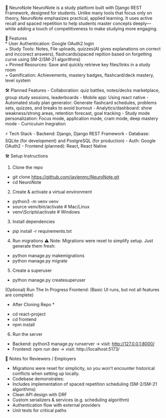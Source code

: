 🧠 NeuroNote
NeuroNote is a study platform built with Django REST Framework, designed for students. Unlike many tools that focus only on theory, NeuroNote emphasizes practical, applied learning. It uses active recall and spaced repetition to help students master concepts deeply—while adding a touch of competitiveness to make studying more engaging.

🚀 Features <br>
	*	User Authentication: Google OAuth2 login <br>
	+	Study Tools: Notes, File uploads, quizzes(AI gives explanations on correct and inccorect answers), flashcards(spaced repition based on forgetting curve using SM-2/SM-21 algorithms) <br>
 	+	Pinned Resources: Save and quickly retrieve key files/links in a study room <br>
	+	Gamification: Achievements, mastery badges, flashcard/deck mastery, level system <br>

🛠️ Planned Features
 	- 	Collaboration: quiz battles, notes/decks marketplace, group study sessions, leaderboards
  	- 	Mobile app: Using react native
   	- 	Automated study plan generator: Generate flashcard schedules, problems sets, quizzes, and breaks to avoid burnout
	- 	Analytics/dashboard: show weakness/strong areas, retention forecast, goal tracking
 	- 	Study mode personalization: Focus mode, application mode, cram mode, deep mastery mode
  	- 	Curriculum Inegration

 ⚡ Tech Stack
	-	Backend: Django, Django REST Framework
	-	Database: SQLite (for development) and PostgreSQL (for production)
	-	Auth: Google OAuth2
	-	Frontend (planned): React, React Native

🛠️ Setup Instructions
1. Clone the repo
  - git clone https://github.com/jaylenmc/NeuroNote.git
  - cd NeuroNote
    
2. Create & activate a virtual environment
  - python3 -m venv venv
  - source venv/bin/activate   # Mac/Linux
  - venv\Scripts\activate      # Windows
    
3. Install dependencies
  - pip install -r requirements.txt
    
4. Run migrations
⚠️ Note: Migrations were reset to simplify setup.
Just generate them fresh:
  - python manage.py makemigrations
  - python manage.py migrate
    
5. Create a superuser
- python manage.py createsuperuser

(Optional) Run The In Progress Frontend:
(Basic UI runs, but not all features are complete)
* After Cloning Repo *
- cd react-project
- cd frontend
- npm install
  
6. Run the server
  - Backend: python3 manage.py runserver -> visit: http://127.0.0.1:8000/
  - Frontend: npm run dev -> visit: http://localhost:5173/

📝 Notes for Reviewers / Employers
  -	Migrations were reset for simplicity, so you won’t encounter historical conflicts when setting up locally.
  -	Codebase demonstrates:
  -	Includes implementation of spaced repetition scheduling (SM-2/SM-21 algorithms)
  -	Clean API design with DRF
  -	Custom serializers & services (e.g. scheduling algorithm)
  -	Authentication flow with external providers
  -	Unit tests for critical paths
